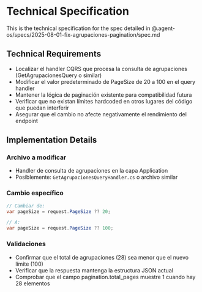 # Technical Specification

This is the technical specification for the spec detailed in @.agent-os/specs/2025-08-01-fix-agrupaciones-pagination/spec.md

## Technical Requirements

- Localizar el handler CQRS que procesa la consulta de agrupaciones (GetAgrupacionesQuery o similar)
- Modificar el valor predeterminado de PageSize de 20 a 100 en el query handler
- Mantener la lógica de paginación existente para compatibilidad futura
- Verificar que no existan límites hardcoded en otros lugares del código que puedan interferir
- Asegurar que el cambio no afecte negativamente el rendimiento del endpoint

## Implementation Details

### Archivo a modificar
- Handler de consulta de agrupaciones en la capa Application
- Posiblemente: `GetAgrupacionesQueryHandler.cs` o archivo similar

### Cambio específico
```csharp
// Cambiar de:
var pageSize = request.PageSize ?? 20;

// A:
var pageSize = request.PageSize ?? 100;
```

### Validaciones
- Confirmar que el total de agrupaciones (28) sea menor que el nuevo límite (100)
- Verificar que la respuesta mantenga la estructura JSON actual
- Comprobar que el campo pagination.total_pages muestre 1 cuando hay 28 elementos